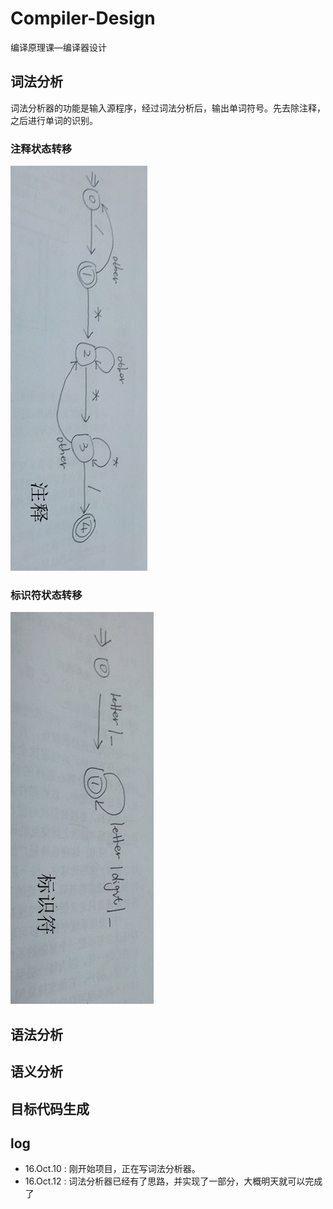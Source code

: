 # Compiler-Design
编译原理课—编译器设计

## 词法分析
词法分析器的功能是输入源程序，经过词法分析后，输出单词符号。先去除注释，之后进行单词的识别。

### 注释状态转移
![图1.注释的状态转移图](./img/comment.jpg)

### 标识符状态转移
![p2 标识符状态转移](./img/token.jpg)


## 语法分析


## 语义分析

## 目标代码生成

## log
+ 16.Oct.10 : 刚开始项目，正在写词法分析器。
+ 16.Oct.12 : 词法分析器已经有了思路，并实现了一部分，大概明天就可以完成了
